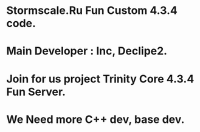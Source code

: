 # Stormscale.Ru Fun Custom 4.3.4 code.
# Main Developer : Inc, Declipe2.
# Join for us project Trinity Core 4.3.4 Fun Server.
# We Need more C++ dev, base dev.

